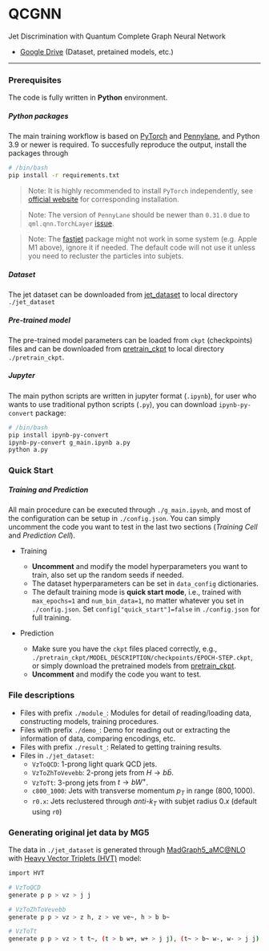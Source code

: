 # QCGNN

Jet Discrimination with Quantum Complete Graph Neural Network
- [Google Drive](https://drive.google.com/drive/folders/1cY__Pj9Rf2n7a8ErMRzOcIppd40MWIEC?usp=share_link) (Dataset, pretained models, etc.)

---

### Prerequisites
The code is fully written in **Python** environment.

##### Python packages
The main training workflow is based on [PyTorch](https://pytorch.org) and [Pennylane](https://pennylane.ai), and Python 3.9 or newer is required. To succesfully reproduce the output, install the packages through
```bash
# /bin/bash
pip install -r requirements.txt
```

> Note: It is highly recommended to install `PyTorch` independently, see [official website](https://pytorch.org) for corresponding installation.

> Note: The version of `PennyLane` should be newer than `0.31.0` due to `qml.qnn.TorchLayer` [issue](https://discuss.pennylane.ai/t/inputs-dimension-mix-with-batch-dimension-in-qml-qnn-torchlayer/3824/8).

> Note: The [fastjet](https://fastjet.readthedocs.io/en/latest/) package might not work in some system (e.g. Apple M1 above), ignore it if needed. The default code will not use it unless you need to recluster the particles into subjets.

##### Dataset
The jet dataset can be downloaded from [jet_dataset](https://drive.google.com/drive/folders/1i0wG-YqQr4hbMl4SNnhKbOK0UB_aHWGw?usp=share_link) to local directory `./jet_dataset`

##### Pre-trained model
The pre-trained model parameters can be loaded from `ckpt` (checkpoints) files and can be downloaded from [pretrain_ckpt](https://drive.google.com/drive/folders/1yAEV5jiHGTpHcaPzBhBPZNguxWcGs_kI?usp=share_link) to local directory `./pretrain_ckpt`.

##### Jupyter
The main python scripts are written in jupyter format (`.ipynb`), for user who wants to use traditional python scripts (`.py`), you can download `ipynb-py-convert` package:
```bash
# /bin/bash
pip install ipynb-py-convert
ipynb-py-convert g_main.ipynb a.py
python a.py
```

### Quick Start
##### Training and Prediction
All main procedure can be executed through `./g_main.ipynb`, and most of the configuration can be setup in `./config.json`. You can simply uncomment the code you want to test in the last two sections (*Training Cell* and *Prediction Cell*).

- Training
    - **Uncomment** and modify the model hyperparameters you want to train, also set up the random seeds if needed.
    - The dataset hyperparameters can be set in `data_config` dictionaries. 
    - The default training mode is **quick start mode**, i.e., trained with `max_epochs=1` and `num_bin_data=1`, no matter whatever you set in `./config.json`. Set `config["quick_start"]=false` in `./config.json` for full training.

- Prediction
  - Make sure you have the `ckpt` files placed correctly, e.g., `./pretrain_ckpt/MODEL_DESCRIPTION/checkpoints/EPOCH-STEP.ckpt`, or simply download the pretrained models from [pretrain_ckpt](https://drive.google.com/drive/folders/1yAEV5jiHGTpHcaPzBhBPZNguxWcGs_kI?usp=share_link).
  - **Uncomment** and modify the code you want to test.

### File descriptions
- Files with prefix `./module_`: Modules for detail of reading/loading data, constructing models, training procedures.
- Files with prefix `./demo_`: Demo for reading out or extracting the information of data, comparing encodings, etc.
- Files with prefix `./result_`: Related to getting training results.
- Files in `./jet_dataset`:
  - `VzToQCD`: 1-prong light quark QCD jets.
  - `VzToZhToVevebb`: 2-prong jets from $H\rightarrow b\bar{b}$.
  - `VzToTt`: 3-prong jets from $t\rightarrow bW^+$.
  - `c800_1000`: Jets with transverse momentum $p_T$ in range $(800,1000)$.
  - `r0.x`: Jets reclustered through *anti-$k_T$* with subjet radius $0.x$ (default using `r0`)

### Generating original jet data by MG5
The data in `./jet_dataset` is generated through [MadGraph5_aMC@NLO](https://launchpad.net/mg5amcnlo) with [Heavy Vector Triplets (HVT)](https://hepmdb.soton.ac.uk/index.php?mod=user&act=showmodel&id=0214.0151) model:
```bash
import HVT

# VzToQCD
generate p p > vz > j j

# VzToZhToVevebb
generate p p > vz > z h, z > ve ve~, h > b b~

# VzToTt
generate p p > vz > t t~, (t > b w+, w+ > j j), (t~ > b~ w-, w- > j j)
```